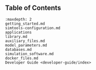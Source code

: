 ```{include} ../../README.md
```

## Table of Contents

```{toctree}
:maxdepth: 2
getting_started.md
simtools-configuration.md
applications
library.md
auxiliary_files.md
model_parameters.md
databases.md
simulation_software.md
docker_files.md
Developer Guide <developer-guide/index>
```
